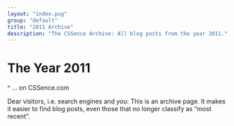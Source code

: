 ```yaml
---
layout: "index.pug"
group: "default"
title: "2011 Archive"
description: "The CSSence Archive: All blog posts from the year 2011."
---
```


# The Year 2011
^ … on CSSence.com

Dear visitors, i.e. search engines and _you_: This is an archive page.
It makes it easier to find blog posts, even those that no longer classify as “most recent”.
